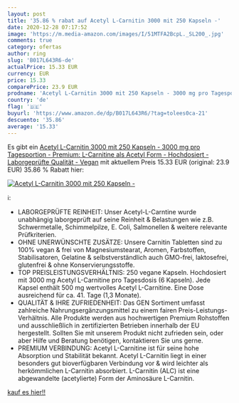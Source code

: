 ```yaml
---
layout: post
title: '35.86 % rabat auf Acetyl L-Carnitin 3000 mit 250 Kapseln -'
date: 2020-12-28 07:17:52
image: 'https://m.media-amazon.com/images/I/51MTFA2BcpL._SL200_.jpg'
comments: true
category: ofertas
author: ring
slug: 'B017L643R6-de'
actualPrice: 15.33 EUR
currency: EUR
price: 15.33
comparePrice: 23.9 EUR
prodname: 'Acetyl L-Carnitin 3000 mit 250 Kapseln - 3000 mg pro Tagesportion - Premium: L-Carnitine als Acetyl Form - Hochdosiert - Laborgeprüfte Qualität - Vegan'
country: 'de'
flag: '🇩🇪'
buyurl: 'https://www.amazon.de/dp/B017L643R6/?tag=tolees0ca-21'
descuento: '35.86'
average: '15.33'
---
```


Es gibt ein [Acetyl L-Carnitin 3000 mit 250 Kapseln - 3000 mg pro Tagesportion - Premium: L-Carnitine als Acetyl Form - Hochdosiert - Laborgeprüfte Qualität - Vegan](https://www.amazon.de/dp/B017L643R6/?tag=tolees0ca-21) mit aktuellem Preis 15.33 EUR (original: 23.9 EUR) 35.86 % Rabatt hier:

[![Acetyl L-Carnitin 3000 mit 250 Kapseln -](https://m.media-amazon.com/images/I/51MTFA2BcpL._SL200_.jpg)](https://www.amazon.de/dp/B017L643R6/?tag=tolees0ca-21)

ℹ️:

- LABORGEPRÜFTE REINHEIT: Unser Acetyl-L-Carntine wurde unabhängig laborgeprüft auf seine Reinheit & Belastungen wie z.B. Schwermetalle, Schimmelpilze, E. Coli, Salmonellen & weitere relevante Prüfkriterien.
- OHNE UNERWÜNSCHTE ZUSÄTZE: Unsere Carnitin Tabletten sind zu 100% vegan & frei von Magnesiumstearat, Aromen, Farbstoffen, Stabilisatoren, Gelatine & selbstverständlich auch GMO-frei, laktosefrei, glutenfrei & ohne Konservierungsstoffe.
- TOP PREISLEISTUNGSVERHÄLTNIS: 250 vegane Kapseln. Hochdosiert mit 3000 mg Acetyl L-Carnitine pro Tagesdosis (6 Kapseln). Jede Kapsel enthält 500 mg wertvolles Acetyl L-Carnitine. Eine Dose ausreichend für ca. 41. Tage (1,3 Monate).
- QUALITÄT & IHRE ZUFRIEDENHEIT: Das GEN Sortiment umfasst zahlreiche Nahrungsergänzungsmittel zu einem fairen Preis-Leistungs-Verhältnis. Alle Produkte werden aus hochwertigen Premium Rohstoffen und ausschließlich in zertifizierten Betrieben innerhalb der EU hergestellt. Sollten Sie mit unserem Produkt nicht zufrieden sein, oder aber Hilfe und Beratung benötigen, kontaktieren Sie uns gerne.
- PREMIUM VERBINDUNG: Acetyl L-Carnitine ist für seine hohe Absorption und Stabilität bekannt. Acetyl L-Carnitin liegt in einer besonders gut bioverfügbaren Verbindung vor & wird leichter als herkömmlichen L-Carnitin absorbiert. L-Carnitin (ALC) ist eine abgewandelte (acetylierte) Form der Aminosäure L-Carnitin.

[kauf es hier!!](https://www.amazon.de/dp/B017L643R6/?tag=tolees0ca-21)

